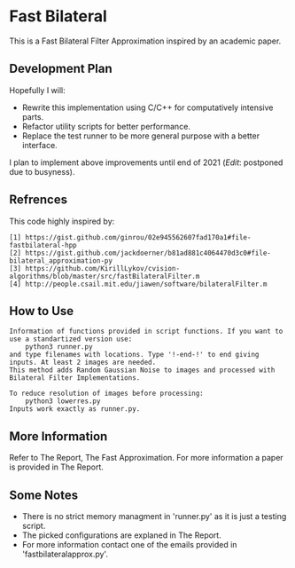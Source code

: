 # Fast Bilateral

This is a Fast Bilateral Filter Approximation inspired by an academic paper.

## Development Plan

Hopefully I will:

- Rewrite this implementation using C/C++ for computatively intensive parts. 
- Refactor utility scripts for better performance.
- Replace the test runner to be more general purpose with a better interface.

I plan to implement above improvements until end of 2021 (_Edit_: postponed due to busyness).

## Refrences

This code highly inspired by:

	[1] https://gist.github.com/ginrou/02e945562607fad170a1#file-fastbilateral-hpp
	[2] https://gist.github.com/jackdoerner/b81ad881c4064470d3c0#file-bilateral_approximation-py
	[3] https://github.com/KirillLykov/cvision-algorithms/blob/master/src/fastBilateralFilter.m
	[4] http://people.csail.mit.edu/jiawen/software/bilateralFilter.m
	
## How to Use

	Information of functions provided in script functions. If you want to use a standartized version use:
		python3 runner.py
	and type filenames with locations. Type '!-end-!' to end giving inputs. At least 2 images are needed.
	This method adds Random Gaussian Noise to images and processed with Bilateral Filter Implementations.
	
	To reduce resolution of images before processing:
		python3 lowerres.py
	Inputs work exactly as runner.py.
	
## More Information

Refer to The Report, The Fast Approximation. For more information a paper is provided in The Report.
		
## Some Notes

- There is no strict memory managment in 'runner.py' as it is just a testing script.
- The picked configurations are explaned in The Report.
- For more information contact one of the emails provided in 'fastbilateralapprox.py'.
